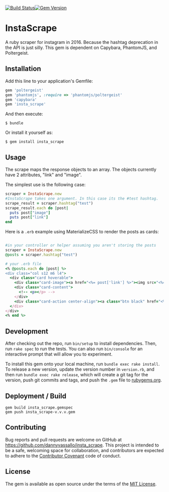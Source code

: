 [![Build Status](https://travis-ci.org/dannyvassallo/insta_scrape.svg?branch=master)](https://travis-ci.org/dannyvassallo/insta_scrape)[![Gem Version](https://badge.fury.io/rb/insta_scrape.svg)](https://badge.fury.io/rb/insta_scrape)

# InstaScrape

A ruby scraper for instagram in 2016. Because the hashtag deprecation in the API is just silly.
This gem is dependent on Capybara, PhantomJS, and Poltergeist.

## Installation

Add this line to your application's Gemfile:

```ruby
gem 'poltergeist'
gem 'phantomjs', :require => 'phantomjs/poltergeist'
gem 'capybara'
gem 'insta_scrape'
```

And then execute:

    $ bundle

Or install it yourself as:

    $ gem install insta_scrape

## Usage

The scrape maps the response objects to an array. The objects currently have 2 attributes, "link" and "image".

The simplest use is the following case:

```ruby
scraper = InstaScrape.new
#InstaScrape takes one argument. In this case its the #test hashtag.
scrape_result = scraper.hashtag("test")
scrape_result.each do |post|
  puts post["image"]
  puts post["link"]
end
```

Here is a `.erb` example using MaterializeCSS to render the posts as cards:
```ruby

#in your controller or helper assuming you aren't storing the posts
scraper = InstaScrape.new
@posts = scraper.hashtag("test")

# your .erb file
<% @posts.each do |post| %>
<div class="col s12 m6 l4">
  <div class="card hoverable">
    <div class="card-image"><a href="<%= post['link'] %>"><img src="<%= post['image'] %>"></a></div>
    <div class="card-content">
      <!-- <p></p> -->
    </div>
    <div class="card-action center-align"><a class="btn black" href="<%= post['link'] %>">Open Post</a></div>
  </div>
</div>
<% end %>
```

## Development

After checking out the repo, run `bin/setup` to install dependencies. Then, run `rake spec` to run the tests. You can also run `bin/console` for an interactive prompt that will allow you to experiment.

To install this gem onto your local machine, run `bundle exec rake install`. To release a new version, update the version number in `version.rb`, and then run `bundle exec rake release`, which will create a git tag for the version, push git commits and tags, and push the `.gem` file to [rubygems.org](https://rubygems.org).

## Deployment / Build

```
gem build insta_scrape.gemspec
gem push insta_scrape-v.v.v.gem
```

## Contributing

Bug reports and pull requests are welcome on GitHub at https://github.com/dannyvassallo/insta_scrape. This project is intended to be a safe, welcoming space for collaboration, and contributors are expected to adhere to the [Contributor Covenant](http://contributor-covenant.org) code of conduct.


## License

The gem is available as open source under the terms of the [MIT License](http://opensource.org/licenses/MIT).

